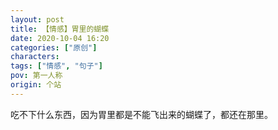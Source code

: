 ```yaml
---
layout: post
title: 【情感】胃里的蝴蝶
date: 2020-10-04 16:20
categories: ["原创"]
characters: 
tags: ["情感", "句子"]
pov: 第一人称
origin: 个站
---
```


吃不下什么东西，因为胃里都是不能飞出来的蝴蝶了，都还在那里。
